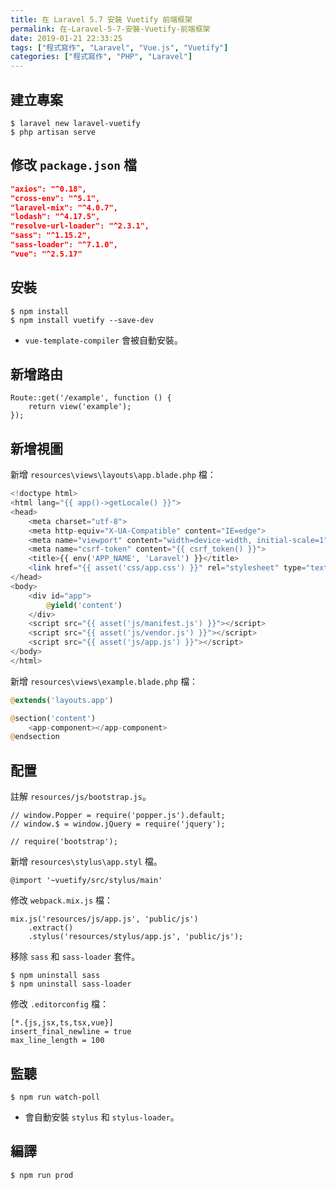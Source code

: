 ```yaml
---
title: 在 Laravel 5.7 安裝 Vuetify 前端框架
permalink: 在-Laravel-5-7-安裝-Vuetify-前端框架
date: 2019-01-21 22:33:25
tags: ["程式寫作", "Laravel", "Vue.js", "Vuetify"]
categories: ["程式寫作", "PHP", "Laravel"]
---
```


## 建立專案
```
$ laravel new laravel-vuetify
$ php artisan serve
```

## 修改 `package.json` 檔
```JSON
"axios": "^0.18",
"cross-env": "^5.1",
"laravel-mix": "^4.0.7",
"lodash": "^4.17.5",
"resolve-url-loader": "^2.3.1",
"sass": "^1.15.2",
"sass-loader": "^7.1.0",
"vue": "^2.5.17"
```

## 安裝
```
$ npm install
$ npm install vuetify --save-dev
```
- `vue-template-compiler` 會被自動安裝。

## 新增路由
```
Route::get('/example', function () {
    return view('example');
});
```

## 新增視圖
新增 `resources\views\layouts\app.blade.php` 檔：
```PHP
<!doctype html>
<html lang="{{ app()->getLocale() }}">
<head>
    <meta charset="utf-8">
    <meta http-equiv="X-UA-Compatible" content="IE=edge">
    <meta name="viewport" content="width=device-width, initial-scale=1">
    <meta name="csrf-token" content="{{ csrf_token() }}">
    <title>{{ env('APP_NAME', 'Laravel') }}</title>
    <link href="{{ asset('css/app.css') }}" rel="stylesheet" type="text/css">
</head>
<body>
    <div id="app">
        @yield('content')
    </div>
    <script src="{{ asset('js/manifest.js') }}"></script>
    <script src="{{ asset('js/vendor.js') }}"></script>
    <script src="{{ asset('js/app.js') }}"></script>
</body>
</html>
```

新增 `resources\views\example.blade.php` 檔：
```PHP
@extends('layouts.app')

@section('content')
    <app-component></app-component>
@endsection
```

## 配置

註解 `resources/js/bootstrap.js`。
```JS
// window.Popper = require('popper.js').default;
// window.$ = window.jQuery = require('jquery');

// require('bootstrap');
```

新增 `resources\stylus\app.styl` 檔。
```JS
@import '~vuetify/src/stylus/main'
```

修改 `webpack.mix.js` 檔：
```JS
mix.js('resources/js/app.js', 'public/js')
    .extract()
    .stylus('resources/stylus/app.js', 'public/js');
```

移除 `sass` 和 `sass-loader` 套件。
```
$ npm uninstall sass
$ npm uninstall sass-loader
```

修改 `.editorconfig` 檔：
```
[*.{js,jsx,ts,tsx,vue}]
insert_final_newline = true
max_line_length = 100
```

## 監聽
```
$ npm run watch-poll
```
- 會自動安裝 `stylus` 和 `stylus-loader`。

## 編譯
```
$ npm run prod
```